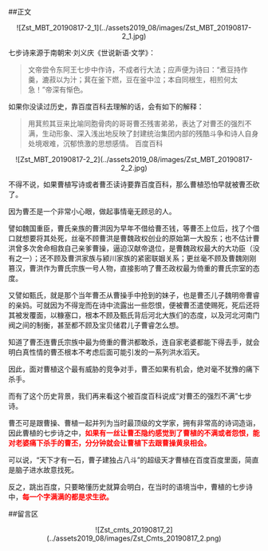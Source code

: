 ##正文

 <div align="center">![Zst_MBT_20190817-2_1](../assets2019_08/images/Zst_MBT_20190817-2_1.jpg)</div>

七步诗来源于南朝宋·刘义庆《世说新语·文学》：

>文帝尝令东阿王七步中作诗，不成者行大法；应声便为诗曰：“煮豆持作羹，漉菽以为汁；萁在釜下燃，豆在釜中泣；本自同根生，相煎何太急！”帝深有惭色。

如果你没读过历史，靠百度百科去理解的话，会有如下的解释：

>用萁煎其豆来比喻同胞骨肉的哥哥曹丕残害弟弟，表达了对曹丕的强烈不满，生动形象、深入浅出地反映了封建统治集团内部的残酷斗争和诗人自身处境艰难，沉郁愤激的思想感情。
>百度百科

 <div align="center">![Zst_MBT_20190817-2_2](../assets2019_08/images/Zst_MBT_20190817-2_2.jpg)</div>

不得不说，如果曹植写诗或者曹丕读诗要靠百度百科，那么曹植恐怕早就被曹丕砍了。

因为曹丕是一个非常小心眼，做起事情毫无顾忌的人。

譬如魏国重臣，曹氏亲族的曹洪因为早年不借给曹丕钱，等曹丕上位后，找了个借口就想要将其处死，丝毫不顾曹洪是曹魏政权创业的原始第一大股东；也不估计曹洪曾多次舍命相救自己亲爹曹操，逼迫汉献帝退位，是曹魏政权最大的大功臣（没有之一）；还不顾及曹洪家族与颍川家族的紧密联姻关系；更丝毫不顾及曹魏刚刚篡汉，曹洪作为曹氏宗族一号人物，直接影响了曹丕政权最为倚重的曹氏宗室的态度。

又譬如甄氏，就是那个当年曹丕从曹操手中抢到的妹子，也是曹丕儿子魏明帝曹睿的亲妈。可就因为不得宠而在诗中流露出一些怨恨，便被曹丕遣使赐死，死后还将其被发覆面，以糠塞口，根本不顾及甄氏背后河北大族们的态度，以及河北河南门阀之间的制衡，甚至都不顾及宝贝储君儿子曹睿怎么想。

知道了曹丕连曹氏宗族中最为倚重的曹洪都敢杀，连自家老婆都能下得去手，就会明白真性情的曹丕根本不考虑后面可能引发的一系列洪水滔天。

因此，面对曹植这个最有威胁的竞争对手，曹丕如果有机会，绝对毫不犹豫的痛下杀手。

而有了这个历史背景，我们再来看这个被百度百科说成“对曹丕的强烈不满”七步诗。

曹丕可是跟曹操、曹植一起并列为当时最顶级的文学家，拥有非常高的诗词造诣，因此曹植的七步诗之中，<font color="red">**如果有一丝让曹丕隐约感觉到了曹植的不满或者怨恨，能对老婆痛下杀手的曹丕，分分钟就会让曹植下去跟曹操黄泉相会。**</font>

可以说，“天下才有一石，曹子建独占八斗”的超级天才曹植在百度百度里面，简直是脑子进水故意找死。

反之，跳出百度，只要略懂历史就算会明白，在当时的语境当中，曹植的七步诗中，<font color="red">**每一个字满满的都是求生欲。**</font>

##留言区
 <div align="center">![Zst_cmts_20190817_2](../assets2019_08/images/Zst_Cmts_20190817_2.png)</div>